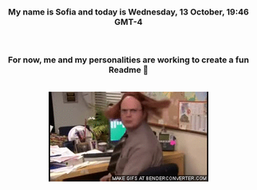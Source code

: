 


<div align="center">
<h3 >My name is Sofia and today is Wednesday, 13 October, 19:46 GMT-4</h3><br>
<h3 >For now, me and my personalities are working to create a fun Readme 👋
</h3><br>
<img src='img/dwight.gif' alt='working...'/>
</div>
